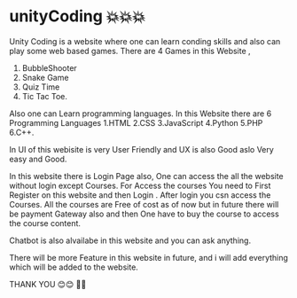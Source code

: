 # unityCoding 💥💥💥
Unity Coding is a website where one can learn conding skills and also can play some web based games. 
There are 4 Games in this Website ,
1. BubbleShooter
2. Snake Game
3. Quiz Time
4. Tic Tac Toe.

Also one can Learn programming languages.
In this Website there are 6 Programming Languages
1.HTML
2.CSS
3.JavaScript
4.Python
5.PHP
6.C++.

In UI of this webisite is very User Friendly and UX is also Good aslo Very easy and Good.

In this website there is Login Page also, One can access the all the website without login except Courses.
For Access the courses You need to First Register on this website and then Login . After login you csn access the Courses. All the courses are Free of cost as of now but in future there will be payment Gateway also and then One have to buy the course to access the course content.

Chatbot is also alvailabe in this website and you can ask anything.

There will be more Feature in this website in future, and i will add everything which will be added to the website.

THANK YOU 😊😊 🙏🙏
